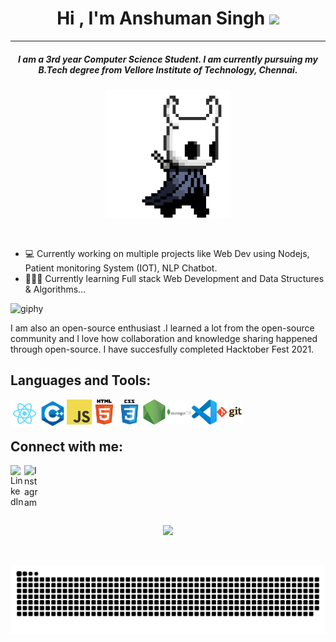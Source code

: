  <h1 align="center">Hi , I'm Anshuman Singh <img src="https://media.giphy.com/media/hvRJCLFzcasrR4ia7z/giphy.gif" width="35"></h1>
<p align="center">

</p>
<hr/>
<h5 align="center">I am a 3rd year Computer Science Student. I am currently pursuing my B.Tech degree from Vellore Institute of Technology, Chennai.</h4>
<p align="center"> 
<img src="https://raw.githubusercontent.com/TanZng/TanZng/master/assets/hollor_knight3.gif" width="200"/>
 </p>
<br>
<p align="center"> 
	
</p>


-  💻 Currently working on multiple projects like Web Dev using Nodejs, Patient monitoring System (IOT), NLP Chatbot.
-  👨🏽‍💻 Currently learning Full stack Web Development and Data Structures & Algorithms...

![giphy](https://user-images.githubusercontent.com/72924364/152655408-2daa9b49-83d7-40e4-9a4e-b69bbad344b2.gif) 


I am also an open-source enthusiast .I learned a lot from the open-source community and I love how collaboration and knowledge sharing happened through open-source. I have succesfully completed Hacktober Fest 2021.


            

<!---
anshumanlite/anshumanlite is a ✨ special ✨ repository because its `README.md` (this file) appears on your GitHub profile.
You can click the Preview link to take a look at your changes.
--->







## Languages and Tools:

<img align="left" alt="React" width="45px" src="https://raw.githubusercontent.com/github/explore/80688e429a7d4ef2fca1e82350fe8e3517d3494d/topics/react/react.png" />
<img align="left" src="https://raw.githubusercontent.com/SVijayB/SVijayB/master/assets/SVG/Languages/c++.svg" width=45 />
<img align="left" alt="JavaScript" width="40px" src="https://raw.githubusercontent.com/github/explore/80688e429a7d4ef2fca1e82350fe8e3517d3494d/topics/javascript/javascript.png" />
<img align="left" alt="HTML5" width="40px" src="https://raw.githubusercontent.com/github/explore/80688e429a7d4ef2fca1e82350fe8e3517d3494d/topics/html/html.png" />
<img align="left" alt="CSS3" width="40px" src="https://raw.githubusercontent.com/github/explore/80688e429a7d4ef2fca1e82350fe8e3517d3494d/topics/css/css.png" />
<img align="left" alt="Node.js" width="40px" src="https://raw.githubusercontent.com/github/explore/80688e429a7d4ef2fca1e82350fe8e3517d3494d/topics/nodejs/nodejs.png" />
<img align="left" alt="MongoDB" width="40px" src="https://raw.githubusercontent.com/github/explore/80688e429a7d4ef2fca1e82350fe8e3517d3494d/topics/mongodb/mongodb.png" />
<img align="left" alt="Visual Studio Code" width="40px" src="https://raw.githubusercontent.com/github/explore/80688e429a7d4ef2fca1e82350fe8e3517d3494d/topics/visual-studio-code/visual-studio-code.png" />
<img align="left" alt="Git" width="40px" src="https://raw.githubusercontent.com/github/explore/80688e429a7d4ef2fca1e82350fe8e3517d3494d/topics/git/git.png" />




<br />
<br />

## Connect with me:


[<img align="left" alt="LinkedIn" width="22px" src="https://cdn.jsdelivr.net/npm/simple-icons@v3/icons/linkedin.svg" />][linkedin]
[<img align="left" alt="Instagram" width="22px" src="https://cdn.jsdelivr.net/npm/simple-icons@v3/icons/instagram.svg" />][instagram]
<br />
<br />

<br />
<br />




[instagram]: https://instagram.com/anshuman.pdf?utm_medium=copy_link
[linkedin]: https://www.linkedin.com/in/anshuman-singh-100176191

<!-- retro visitor counter -->  
<p align="center" >   
  <img src="https://profile-counter.glitch.me/anshumanlite/count.svg" />  
</p>
   
  
  
  
  
  
  
  
  
  
  
  
  
  <br>
  <p align="center">
  <img src="https://github.com/DHANOLA/DHANOLA/raw/output/github-contribution-grid-snake.svg" alt="snake"></center>
</p>
